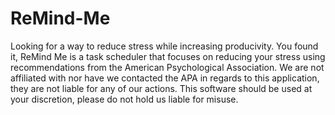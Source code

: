 # ReMind-Me

Looking for a way to reduce stress while increasing producivity. You found it, ReMind Me is a task scheduler that focuses on reducing your stress using recommendations from the American Psychological Association. 
We are not affiliated with nor have we contacted the APA in regards to this application, they are not liable for any of our actions. This software should be used at your discretion, please do not hold us liable for misuse.
